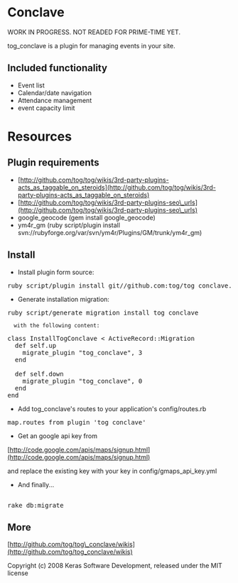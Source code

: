 Conclave
=========

WORK IN PROGRESS. NOT READED FOR PRIME-TIME YET.

tog_conclave is a plugin for managing events in your site.




Included functionality
----------------------

* Event list
* Calendar/date navigation
* Attendance management
* event capacity limit


Resources
=========

Plugin requirements
-------------------

* [http://github.com/tog/tog/wikis/3rd-party-plugins-acts_as_taggable_on_steroids](http://github.com/tog/tog/wikis/3rd-party-plugins-acts_as_taggable_on_steroids)
* [http://github.com/tog/tog/wikis/3rd-party-plugins-seo\_urls](http://github.com/tog/tog/wikis/3rd-party-plugins-seo\_urls)
* google_geocode (gem install google_geocode)
* ym4r_gm (ruby script/plugin install svn://rubyforge.org/var/svn/ym4r/Plugins/GM/trunk/ym4r_gm)

Install
-------

  
* Install plugin form source:

<pre>
ruby script/plugin install git//github.com:tog/tog_conclave.git
</pre>

* Generate installation migration:

<pre>
ruby script/generate migration install_tog_conclave
</pre>

	  with the following content:

<pre>
class InstallTogConclave < ActiveRecord::Migration
  def self.up
    migrate_plugin "tog_conclave", 3
  end

  def self.down
    migrate_plugin "tog_conclave", 0
  end
end
</pre>

* Add tog_conclave's routes to your application's config/routes.rb

<pre>
map.routes_from_plugin 'tog_conclave'
</pre> 

* Get an google api key from

[http://code.google.com/apis/maps/signup.html](http://code.google.com/apis/maps/signup.html)

and replace the existing key with your key in config/gmaps_api_key.yml

* And finally...

<pre> 
rake db:migrate
</pre> 

More
-------

[http://github.com/tog/tog\_conclave]:(http://github.com/tog/tog_conclave)

[http://github.com/tog/tog\_conclave/wikis](http://github.com/tog/tog_conclave/wikis)


Copyright (c) 2008 Keras Software Development, released under the MIT license
